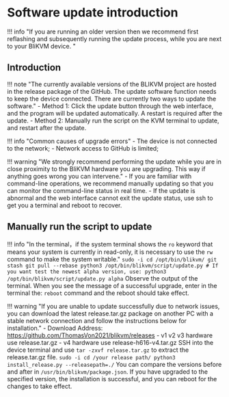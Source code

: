 # Software update introduction

!!! info "If you are running an older version then we recommend first reflashing and subsequently running the update process, while you are next to your BliKVM device. "

## **Introduction**

!!! note "The currently available versions of the BLIKVM project are hosted in the release package of the GitHub. The update software function needs to keep the device connected. There are currently two ways to update the software."
    - Method 1: Click the update button through the web interface, and the program will be updated automatically. A restart is required after the update.
    - Method 2: Manually run the script on the KVM terminal to update, and restart after the update.

!!! info "Common causes of upgrade errors"
    - The device is not connected to the network;
    - Network access to GitHub is limited;

!!! warning "We strongly recommend performing the update while you are in close proximity to the BliKVM hardware you are upgrading. This way if anything goes wrong you can intervene."
    - If you are familiar with command-line operations, we recommend manually updating so that you can monitor the command-line status in real time.
    - If the update is abnormal and the web interface cannot exit the update status, use ssh to get you a terminal and reboot to recover.

## **Manually run the script to update**

!!! info "In the terminal，if the system terminal shows the `ro` keyword that means your system is currently in read-only, it is necessary to use the `rw` command to make the system writable."
    ```
    sudo -i
    cd /opt/bin/blikvm/
    git stash
    git pull --rebase
    python3 /opt/bin/blikvm/script/update.py
    # If you want test the newest alpha version, use:
    python3 /opt/bin/blikvm/script/update.py alpha
    ```
   Observe the output of the terminal. When you see the message of a successful upgrade, enter in the terminal the: `reboot` command and the reboot should take effect.

!!! warning "If you are unable to update successfully due to network issues, you can download the latest release.tar.gz package on another PC with a stable network connection and follow the instructions below for installation."
    - Download Address: https://github.com/ThomasVon2021/blikvm/releases
    - v1 v2 v3 hardware use release.tar.gz
    - v4 hardware use release-h616-v4.tar.gz
    SSH into the device terminal and use `tar -zxvf release.tar.gz` to extract the release.tar.gz file.
    ```
    sudo -i
    cd /your release path/
    python3 install_release.py --releasepath=./
    ```
    You can compare the versions before and after in `/usr/bin/blikvm/package.json`. If you have upgraded to the specified version, the installation is successful, and you can reboot for the changes to take effect.
